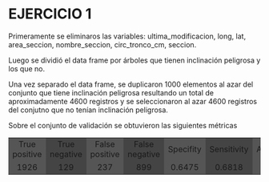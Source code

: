 # EJERCICIO 1

Primeramente se eliminaros las variables: ultima_modificacion, long, lat, area_seccion, nombre_seccion, circ_tronco_cm, seccion. 

Luego se dividió el data frame por árboles que tienen inclinación peligrosa y los que no.

Una vez separado el data frame, se duplicaron 1000 elementos al azar del conjunto que tiene inclinación peligrosa resultando un total de aproximadamente 4600 registros y se seleccionaron al azar 4600 registros del conjutno que no tenían inclinación peligrosa.

Sobre el conjunto de validación se obtuvieron las siguientes métricas

<table class="default">
  <colgroup bgcolor="#555555">
  <colgroup bgcolor="#444444">
  <colgroup bgcolor="#555555">
  <colgroup bgcolor="#444444">
  <colgroup bgcolor="#555555">
  <colgroup bgcolor="#444444">
  <colgroup bgcolor="#555555">
  <colgroup bgcolor="#444444">
  <tr>
    <td align="center">True positive</td>
    <td align="center">True negative</td>
    <td align="center">False positive</td>
    <td align="center">False negative</td>
    <td align="center">Specifity</td>
    <td align="center">Sensitivity</td>
    <td align="center">Accuracy</td>
    <td align="center">Precision</td>
  </tr>
  <tr>
    <td align="center">1926</td>
    <td align="center">129</td>
    <td align="center">237</td>
    <td align="center">899</td>
    <td align="center">0.6475</td>
    <td align="center">0.6818</td>
    <td align="center">0.6778</td>
    <td align="center">0.9372</td>
  </tr>
</table>

